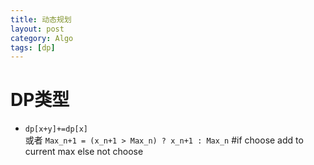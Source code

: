 ```yaml
---
title: 动态规划
layout: post
category: Algo
tags: [dp]
---
```


# DP类型  
* `dp[x+y]+=dp[x]`  
或者 `Max_n+1 = (x_n+1 > Max_n) ? x_n+1 : Max_n` #if choose add to current max else not choose
